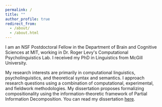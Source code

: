 ```yaml
---
permalink: /
title: ""
author_profile: true
redirect_from: 
  - /about/
  - /about.html
---
```


I am an NSF Postdoctoral Fellow in the Department of Brain and Cognitive Sciences at MIT, working in Dr. Roger Levy's Computational Psycholinguistics Lab. I received my PhD in Linguistics from McGill University.

My research interests are primarily in computational linguistics, psycholinguistics, and theoretical syntax and semantics. I approach research questions using a combination of computational, experimental, and fieldwork methodologies. My dissertation proposes formalizing compositionality using the information-theoretic framework of Partial Information Decomposition. You can read my dissertation <a class="page-link" href="/files/Dissertation.pdf" target="_blank">here</a>.
